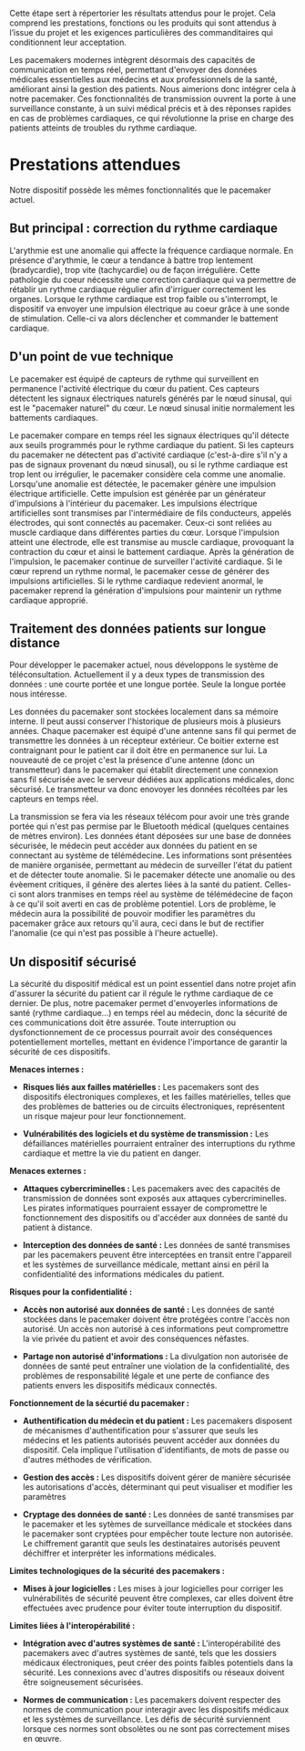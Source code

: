 Cette étape sert à répertorier les résultats attendus pour le projet. Cela comprend les prestations, fonctions ou les produits qui sont attendus à l’issue du projet et les exigences particulières 
des commanditaires qui conditionnent leur acceptation.


Les pacemakers modernes intègrent désormais des capacités de communication en temps réel, permettant d'envoyer des données médicales essentielles aux médecins et aux professionnels de la santé, améliorant 
ainsi la gestion des patients. Nous aimerions donc intégrer cela à notre pacemaker.
Ces fonctionnalités de transmission ouvrent la porte à une surveillance constante, à un suivi médical précis et à des réponses rapides en cas de problèmes cardiaques, 
ce qui révolutionne la prise en charge des patients atteints de troubles du rythme cardiaque.



Prestations attendues
================

Notre dispositif possède les mêmes fonctionnalités que le pacemaker actuel.

But principal : correction du rythme cardiaque
-----------------------

L'arythmie est une anomalie qui affecte la fréquence cardiaque normale. En présence d'arythmie, le cœur a tendance à battre trop lentement (bradycardie), trop vite (tachycardie) ou de façon irrégulière. Cette pathologie du coeur nécessite une correction cardiaque qui va permettre de rétablir un rythme cardiaque régulier afin d'irriguer correctement les organes. 
Lorsque le rythme cardiaque est trop faible ou s'interrompt, le dispositif va envoyer une impulsion électrique au coeur grâce à une sonde de stimulation. Celle-ci va alors déclencher et commander le battement cardiaque.

D'un point de vue technique
----------------------

Le pacemaker est équipé de capteurs de rythme qui surveillent en permanence l'activité électrique du cœur du patient. Ces capteurs détectent les signaux électriques naturels générés par le nœud sinusal, qui est le "pacemaker naturel" du cœur. Le nœud sinusal initie normalement les battements cardiaques.

Le pacemaker compare en temps réel les signaux électriques qu'il détecte aux seuils programmés pour le rythme cardiaque du patient. Si les capteurs du pacemaker ne détectent pas d'activité cardiaque (c'est-à-dire s'il n'y a pas de signaux provenant du nœud sinusal), ou si le rythme cardiaque est trop lent ou irrégulier, le pacemaker considère cela comme une anomalie. Lorsqu'une anomalie est détectée, le pacemaker génère une impulsion électrique artificielle. Cette impulsion est générée par un générateur d'impulsions à l'intérieur du pacemaker. Les impulsions électrique artificielles sont transmises par l'intermédiaire de fils conducteurs, appelés électrodes, qui sont connectés au pacemaker. Ceux-ci sont reliées au muscle cardiaque dans différentes parties du cœur. Lorsque l'impulsion atteint une électrode, elle est transmise au muscle cardiaque, provoquant la contraction du cœur et ainsi le battement cardiaque.
Après la génération de l'impulsion, le pacemaker continue de surveiller l'activité cardiaque. Si le cœur reprend un rythme normal, le pacemaker cesse de générer des impulsions artificielles. Si le rythme cardiaque redevient anormal, le pacemaker reprend la génération d'impulsions pour maintenir un rythme cardiaque approprié.


Traitement des données patients sur longue distance
----------------------------

Pour développer le pacemaker actuel, nous développons le système de téléconsultation. Actuellement il y a deux types de transmission des données : une courte portée et une longue portée. Seule la longue portée nous intéresse.

Les données du pacemaker sont stockées localement dans sa mémoire interne. Il peut aussi conserver l'historique de plusieurs mois à plusieurs années. Chaque pacemaker est équipé d'une antenne sans fil qui permet de transmettre les données à un récepteur extérieur. Ce boitier externe est contraignant pour le patient car il doit être en permanence sur lui. La nouveauté de ce projet c'est la présence d'une antenne (donc un transmetteur) dans le pacemaker qui établit directement une connexion sans fil sécurisée avec le serveur dédiées aux applications médicales, donc sécurisé. Le transmetteur va donc enovoyer les données récoltées par les capteurs en temps réel.

La transmission se fera via les réseaux télécom pour avoir une très grande portée qui n'est pas permise par le Bluetooth médical (quelques centaines de mètres environ). Les données étant déposées sur une base de données sécurisée, le médecin peut accéder aux données du patient en se connectant au système de télémédecine. Les informations sont présentées de manière organisée, permettant au médecin de surveiller l'état du patient et de détecter toute anomalie. Si le pacemaker détecte une anomalie ou des évèement critiques, il génère des alertes liées à la santé du patient. Celles-ci sont alors tranmises en temps réel au système de télémédecine de façon à ce qu'il soit averti en cas de problème potentiel. Lors de problème, le médecin aura la possibilité de pouvoir modifier les paramètres du pacemaker grâce aux retours qu'il aura, ceci dans le but de rectifier l'anomalie (ce qui n'est pas possible à l'heure actuelle).


Un dispositif sécurisé
-----------------------------

La sécurité du dispositif médical est un point essentiel dans notre projet afin d'assurer la sécurité du patient car il régule le rythme cardiaque de ce dernier. De plus, notre pacemaker permet d'envoyerles informations de santé (rythme 
 cardiaque...) en temps réel au médecin, donc la sécurité de ces communications doit être assurée. Toute interruption ou dysfonctionnement de ce processus pourrait avoir des conséquences potentiellement mortelles, mettant en évidence l'importance de garantir la sécurité de ces dispositifs.

 **Menaces internes :**

- **Risques liés aux failles matérielles :**
Les pacemakers sont des dispositifs électroniques complexes, et les failles matérielles, telles que des problèmes de batteries ou de circuits électroniques, représentent un risque majeur pour leur fonctionnement.

- **Vulnérabilités des logiciels et du système de transmission :**
Les défaillances matérielles pourraient entraîner des interruptions du rythme cardiaque et mettre la vie du patient en danger.

**Menaces externes :**

- **Attaques cybercriminelles :**
Les pacemakers avec des capacités de transmission de données sont exposés aux attaques cybercriminelles. Les pirates informatiques pourraient essayer de compromettre le fonctionnement des dispositifs
ou d'accéder aux données de santé du patient à distance.

- **Interception des données de santé :**
Les données de santé transmises par les pacemakers peuvent être interceptées en transit entre l'appareil et les systèmes de surveillance médicale, mettant ainsi en péril la confidentialité des
informations médicales du patient.

**Risques pour la confidentialité :**

- **Accès non autorisé aux données de santé :**
Les données de santé stockées dans le pacemaker doivent être protégées contre l'accès non autorisé. Un accès non autorisé à ces informations peut compromettre la vie privée du patient et avoir 
des conséquences néfastes.

- **Partage non autorisé d'informations :**
La divulgation non autorisée de données de santé peut entraîner une violation de la confidentialité, des problèmes de responsabilité légale et une perte de confiance des patients 
envers les dispositifs médicaux connectés.


**Fonctionnement de la sécurtié du pacemaker :**


- **Authentification du médecin et du patient :**
Les pacemakers disposent de mécanismes d'authentification pour s'assurer que seuls les médecins et les patients autorisés peuvent accéder aux données du dispositif. 
Cela implique l'utilisation d'identifiants, de mots de passe ou d'autres méthodes de vérification.

- **Gestion des accès :**
Les dispositifs doivent gérer de manière sécurisée les autorisations d'accès, déterminant qui peut visualiser et modifier les paramètres

- **Cryptage des données de santé :**
Les données de santé transmises par le pacemaker et les sytèmes de surveillance médicale et stockées dans le pacemaker sont cryptées pour empêcher toute lecture non autorisée. Le chiffrement garantit que seuls les destinataires autorisés peuvent déchiffrer et interpréter les informations médicales.


**Limites technologiques de la sécurité des pacemakers :**

- **Mises à jour logicielles :**
Les mises à jour logicielles pour corriger les vulnérabilités de sécurité peuvent être complexes, car elles doivent être effectuées avec prudence pour éviter toute interruption du dispositif.

**Limites liées à l'interopérabilité :**

- **Intégration avec d'autres systèmes de santé :**
L'interopérabilité des pacemakers avec d'autres systèmes de santé, tels que les dossiers médicaux électroniques, peut créer des points faibles potentiels dans la sécurité. Les connexions avec d'autres dispositifs ou réseaux doivent être soigneusement sécurisées.

- **Normes de communication :**
Les pacemakers doivent respecter des normes de communication pour interagir avec les dispositifs médicaux et les systèmes de surveillance. Les défis de sécurité surviennent lorsque ces normes sont obsolètes ou ne sont pas correctement mises en œuvre.










